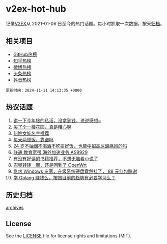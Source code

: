 # v2ex-hot-hub

 记录[V2EX](https://www.v2ex.com/)从 2021-01-06 日至今的热门话题。每小时抓取一次数据，按天[归档](archives)。
 
 ## 相关项目

- [GitHub热榜](https://github.com/lonnyzhang423/github-hot-hub)
- [知乎热榜](https://github.com/lonnyzhang423/zhihu-hot-hub)
- [微博热榜](https://github.com/lonnyzhang423/weibo-hot-hub)
- [头条热榜](https://github.com/lonnyzhang423/toutiao-hot-hub)
- [抖音热榜](https://github.com/lonnyzhang423/douyin-hot-hub)


 `更新时间：2024-11-11 14:13:35 +0800`

## 热议话题

1. [讲一下今年接的私活，没拿到钱，说说感想~](https://www.v2ex.com/t/1088302)
1. [买了个一楼花园，真是糟心啊](https://www.v2ex.com/t/1088412)
1. [何姓女娃名字推荐](https://www.v2ex.com/t/1088274)
1. [每天两顿饭，靠谱吗](https://www.v2ex.com/t/1088343)
1. [24 岁不抽烟不喝酒不吃拼好饭，也能中招高尿酸痛风的吗](https://www.v2ex.com/t/1088224)
1. [联通 教育宽带 海外加速业务 AS9929](https://www.v2ex.com/t/1088183)
1. [有没有好读的书籍推荐，不想无脑看小说了](https://www.v2ex.com/t/1088184)
1. [兜兜转转一圈，还是回到了 OpenWrt](https://www.v2ex.com/t/1088216)
1. [急求 Windows 专家，升级系统硬盘竟然挂了， 88 元红包酬谢](https://www.v2ex.com/t/1088180)
1. [学 Golang 赚钱么，按照目前的趋势有必要学习么？](https://www.v2ex.com/t/1088370)

## 历史归档

[archives](archives)

## License

See the [LICENSE](LICENSE) file for license rights and limitations (MIT).
